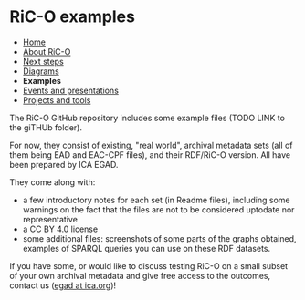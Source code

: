 # RiC-O examples

* [Home](index.html)
* [About RiC-O](about.html)
* [Next steps](next-steps.html)
* [Diagrams](diagrams.html)
* **Examples**
* [Events and presentations](events.html)
* [Projects and tools](projects-and-tools.html)


The RiC-O GitHub repository includes some example files (TODO LINK to the giTHUb folder). 

For now, they consist of existing, "real world", archival metadata sets (all of them being EAD and EAC-CPF files), and their RDF/RiC-O version. All have been prepared by ICA EGAD. 


They come along with:

* a few introductory notes for each set (in Readme files), including some warnings on the fact that the files are not to be considered uptodate nor representative
* a CC BY 4.0 license
* some additional files: screenshots of some parts of the graphs obtained, examples of SPARQL queries you can use on these RDF datasets.



If you have some, or would like to discuss testing RiC-O on a small subset of your own archival metadata and give free access to the outcomes, contact us ([egad at ica.org](mailto:egad@ica.org))!
